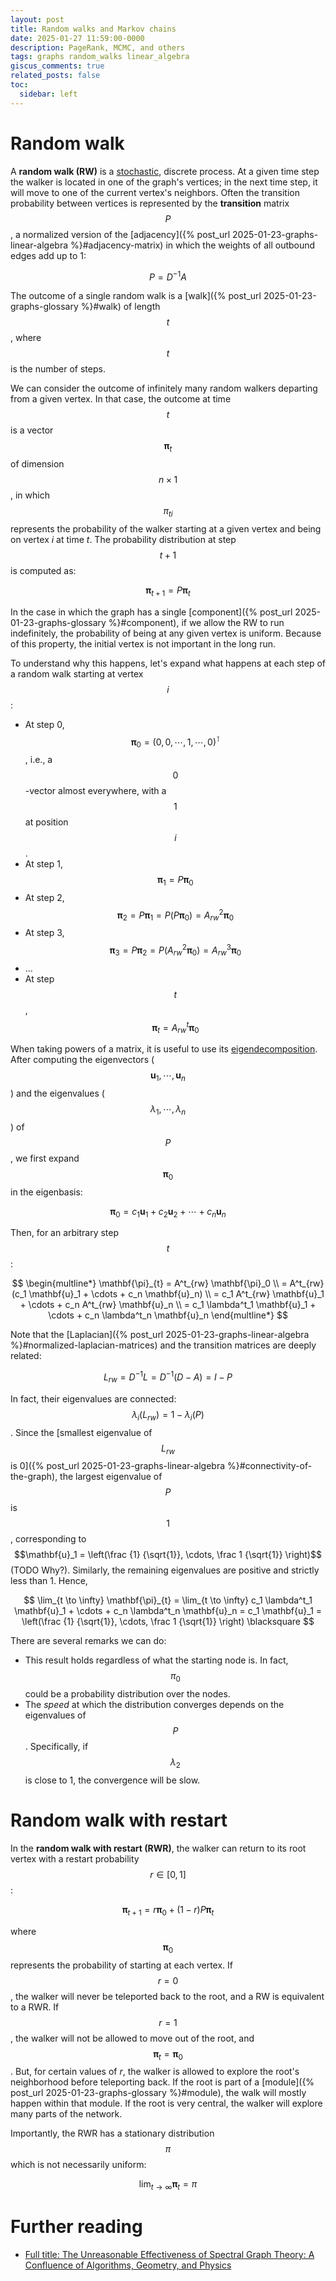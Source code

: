 ```yaml
---
layout: post
title: Random walks and Markov chains
date: 2025-01-27 11:59:00-0000
description: PageRank, MCMC, and others
tags: graphs random_walks linear_algebra
giscus_comments: true
related_posts: false
toc:
  sidebar: left
---
```


# Random walk

A **random walk (RW)** is a [stochastic](https://en.wikipedia.org/wiki/Stochastic_process), discrete process. At a given time step the walker is located in one of the graph's vertices; in the next time step, it will move to one of the current vertex's neighbors. Often the transition probability between vertices is represented by the **transition** matrix $$P$$, a normalized version of the [adjacency]({% post_url 2025-01-23-graphs-linear-algebra %}#adjacency-matrix) in which the weights of all outbound edges add up to 1:

$$
P = D^{-1} A
$$

The outcome of a single random walk is a [walk]({% post_url 2025-01-23-graphs-glossary %}#walk) of length $$t$$, where $$t$$ is the number of steps.

We can consider the outcome of infinitely many random walkers departing from a given vertex. In that case, the outcome at time $$t$$ is a vector $$\mathbf{\pi}_t$$ of dimension $$n \times 1$$, in which $$\pi_{ti}$$ represents the probability of the walker starting at a given vertex and being on vertex $i$ at time $t$. The probability distribution at step $$t+1$$ is computed as:

$$
\mathbf{\pi}_{t+1} = P \mathbf{\pi}_t
$$

In the case in which the graph has a single [component]({% post_url 2025-01-23-graphs-glossary %}#component), if we allow the RW to run indefinitely, the probability of being at any given vertex is uniform. Because of this property, the initial vertex is not important in the long run.

To understand why this happens, let's expand what happens at each step of a random walk starting at vertex $$i$$:

- At step 0, $$\mathbf{\pi}_0 = (0, 0, \cdots, 1, \cdots, 0)^\intercal$$, i.e., a $$0$$-vector almost everywhere, with a $$1$$ at position $$i$$.
- At step 1, $$\mathbf{\pi}_{1} = P \mathbf{\pi}_0$$
- At step 2, $$\mathbf{\pi}_{2} = P \mathbf{\pi}_1 = P (P \mathbf{\pi}_0) = A^2_{rw} \mathbf{\pi}_0$$
- At step 3, $$\mathbf{\pi}_{3} = P \mathbf{\pi}_2 = P (A^2_{rw} \mathbf{\pi}_0) = A^3_{rw} \mathbf{\pi}_0$$
- …
- At step $$t$$, $$\mathbf{\pi}_{t} = A^t_{rw} \mathbf{\pi}_0$$

When taking powers of a matrix, it is useful to use its [eigendecomposition](https://en.wikipedia.org/wiki/Eigendecomposition_of_a_matrix). After computing the eigenvectors ($$\mathbf{u}_1, \cdots, \mathbf{u}_n$$) and the eigenvalues ($$\lambda_1, \cdots, \lambda_n$$) of $$P$$, we first expand $$\mathbf{\pi}_0$$ in the eigenbasis:

$$\mathbf{\pi}_0 = c_1 \mathbf{u}_1 + c_2 \mathbf{u}_2 + \cdots + c_n \mathbf{u}_n$$

Then, for an arbitrary step $$t$$:

$$
\begin{multline*}
  \mathbf{\pi}_{t} = A^t_{rw} \mathbf{\pi}_0 \\
  = A^t_{rw} (c_1 \mathbf{u}_1 + \cdots + c_n \mathbf{u}_n) \\
  = c_1 A^t_{rw} \mathbf{u}_1 + \cdots + c_n A^t_{rw} \mathbf{u}_n \\
  = c_1 \lambda^t_1 \mathbf{u}_1 + \cdots + c_n \lambda^t_n \mathbf{u}_n
\end{multline*}
$$

Note that the [Laplacian]({% post_url 2025-01-23-graphs-linear-algebra %}#normalized-laplacian-matrices) and the transition matrices are deeply related:

$$
L_{rw} = D^{-1}L = D^{-1}(D - A) = I - P
$$

In fact, their eigenvalues are connected: $$\lambda_i(L_{rw}) = 1 - \lambda_i(P)$$. Since the [smallest eigenvalue of $$L_{rw}$$ is 0]({% post_url 2025-01-23-graphs-linear-algebra %}#connectivity-of-the-graph), the largest eigenvalue of $$P$$ is $$1$$, corresponding to $$\mathbf{u}_1 = \left(\frac {1} {\sqrt{1}}, \cdots, \frac 1 {\sqrt{1}} \right)$$ (TODO Why?). Similarly, the remaining eigenvalues are positive and strictly less than 1. Hence,

$$
\lim_{t \to \infty} \mathbf{\pi}_{t} = \lim_{t \to \infty} c_1 \lambda^t_1 \mathbf{u}_1 + \cdots + c_n \lambda^t_n \mathbf{u}_n = c_1 \mathbf{u}_1 = \left(\frac {1} {\sqrt{1}}, \cdots, \frac 1 {\sqrt{1}} \right) \blacksquare
$$

There are several remarks we can do:

- This result holds regardless of what the starting node is. In fact, $$\pi_0$$ could be a probability distribution over the nodes.
- The *speed* at which the distribution converges depends on the eigenvalues of $$P$$. Specifically, if $$\lambda_2$$ is close to 1, the convergence will be slow.

# Random walk with restart

In the **random walk with restart (RWR)**, the walker can return to its root vertex with a restart probability $$r \in [0, 1]$$:

$$
\mathbf{\pi}_{t+1} = r \mathbf{\pi}_0 + (1 - r) P \mathbf{\pi}_t
$$

where $$\mathbf{\pi}_0$$ represents the probability of starting at each vertex. If $$r = 0$$, the walker will never be teleported back to the root, and a RW is equivalent to a RWR. If $$r = 1$$, the walker will not be allowed to move out of the root, and $$\mathbf{\pi}_t = \mathbf{\pi}_0$$. But, for certain values of $r$, the walker is allowed to explore the root's neighborhood before teleporting back. If the root is part of a [module]({% post_url 2025-01-23-graphs-glossary %}#module), the walk will mostly happen within that module. If the root is very central, the walker will explore many parts of the network.

Importantly, the RWR has a stationary distribution $$\pi$$ which is not necessarily uniform:

$$
\lim_{t \to \infty} \mathbf{\pi}_{t} = \pi
$$

# Further reading

- [Full title: The Unreasonable Effectiveness of Spectral Graph Theory: A Confluence of Algorithms, Geometry, and Physics](https://www.youtube.com/watch?v=8XJes6XFjxM)